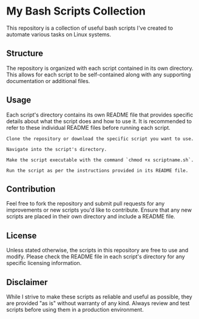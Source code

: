 # My Bash Scripts Collection

This repository is a collection of useful bash scripts I've created to automate various tasks on Linux systems.

## Structure

The repository is organized with each script contained in its own directory. This allows for each script to be self-contained along with any supporting documentation or additional files.

## Usage

Each script's directory contains its own README file that provides specific details about what the script does and how to use it. It is recommended to refer to these individual README files before running each script.

    Clone the repository or download the specific script you want to use.

    Navigate into the script's directory.

    Make the script executable with the command `chmod +x scriptname.sh`.

    Run the script as per the instructions provided in its README file.

## Contribution

Feel free to fork the repository and submit pull requests for any improvements or new scripts you'd like to contribute. Ensure that any new scripts are placed in their own directory and include a README file.

## License

Unless stated otherwise, the scripts in this repository are free to use and modify. Please check the README file in each script's directory for any specific licensing information.

## Disclaimer

While I strive to make these scripts as reliable and useful as possible, they are provided "as is" without warranty of any kind. Always review and test scripts before using them in a production environment.